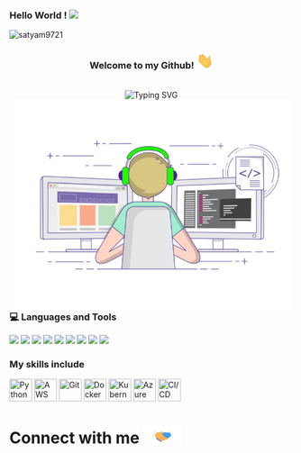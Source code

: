 ###  Hello World !  <img src="https://github.com/TheDudeThatCode/TheDudeThatCode/blob/master/Assets/Earth.gif" width="24px">
<img src="https://komarev.com/ghpvc/?username=satyam9721" alt="satyam9721" />

<div align="center">

  ### Welcome to my Github! <img src="https://github.com/ABSphreak/ABSphreak/blob/master/gifs/Hi.gif" width="30px">

  <br />

  <!-- Animated Intro Line -->
  
<img src="https://readme-typing-svg.demolab.com?font=Fira+Code&weight=700&duration=3000&pause=1000&color=00BFFF&center=true&vCenter=true&multiline=true&width=800&lines=%F0%9F%9A%80+SDE-2+%7C+Backend+Specialist+%7C+Ex-Jio" alt="Typing SVG" />



</div>  

<img align="right" alt="GIF" src="https://raw.githubusercontent.com/devSouvik/devSouvik/master/gif3.gif" width="500"/>

<div>
  <h3> 💻 Languages and Tools </h3>

  <p>
    <img src="https://media.giphy.com/media/3rCcV6sC1o2GY/giphy.gif" width="50">
    <img src="https://media3.giphy.com/media/ln7z2eWriiQAllfVcn/200w.webp" width="50">
    <img src="https://i.giphy.com/media/LMt9638dO8dftAjtco/200.webp" width="50">
    <img src="https://i.giphy.com/media/eNAsjO55tPbgaor7ma/200w.webp" width="50">
    <img src="https://i.giphy.com/media/IdyAQJVN2kVPNUrojM/200.webp" width="50">
    <img src="https://media3.giphy.com/media/kdFc8fubgS31b8DsVu/giphy.webp" width="50">
    <img src="https://media.giphy.com/media/SU2ic3wTfuC6JhD1lA/giphy.gif" width="50">
    <img src="https://media.giphy.com/media/kH1DBkPNyZPOk0BxrM/giphy.gif" width="100">
    <img src="https://media.giphy.com/media/SsCYf6DRFJrOpP0IoM/giphy.gif" width="70">
  </p>

</div> 

### My skills include

<p align="left">
    <!-- Python -->
    <img title="Python" src="https://cdn.jsdelivr.net/gh/devicons/devicon/icons/python/python-original.svg" width="40" height="40" />
    <!-- AWS -->
    <img title="AWS" src="https://cdn.jsdelivr.net/gh/devicons/devicon/icons/amazonwebservices/amazonwebservices-original.svg" width="40" height="40" />
    <!-- Git -->
    <img title="Git" src="https://cdn.jsdelivr.net/gh/devicons/devicon/icons/git/git-original.svg" width="40" height="40" />
    <!-- Docker -->
    <img title="Docker" src="https://cdn.jsdelivr.net/gh/devicons/devicon/icons/docker/docker-original-wordmark.svg" width="40" height="40" />
    <!-- Kubernetes -->
    <img title="Kubernetes" src="https://cdn.jsdelivr.net/gh/devicons/devicon/icons/kubernetes/kubernetes-plain.svg" width="40" height="40" />
    <!-- Azure DevOps -->
    <img title="Azure DevOps" src="https://cdn.jsdelivr.net/gh/devicons/devicon/icons/azure/azure-original.svg" width="40" height="40" />
    <!-- GitHub Actions (CI/CD) -->
    <img title="CI/CD Pipeline" src="https://cdn.jsdelivr.net/gh/devicons/devicon/icons/github/github-original.svg" width="40" height="40" />
</p>

#  Connect with me  <img src="https://github.com/SatYu26/SatYu26/blob/master/Assets/Handshake.gif" height="32px">
